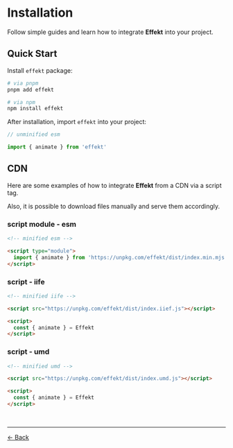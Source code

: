 # Installation

Follow simple guides and learn how to integrate **Effekt** into your project.

## Quick Start

Install `effekt` package:

```sh
# via pnpm
pnpm add effekt
```

```sh
# via npm
npm install effekt
```

After installation, import `effekt` into your project:

```ts
// unminified esm

import { animate } from 'effekt'
```

## CDN

Here are some examples of how to integrate **Effekt** from a CDN via a script tag.

Also, it is possible to download files manually and serve them accordingly.

### script module - esm

```html
<!-- minified esm -->

<script type="module">
  import { animate } from 'https://unpkg.com/effekt/dist/index.min.mjs'
</script>
```

### script - iife

```html
<!-- minified iife -->

<script src="https://unpkg.com/effekt/dist/index.iief.js"></script>

<script>
  const { animate } = Effekt
</script>
```

### script - umd

```html
<!-- minified umd -->

<script src="https://unpkg.com/effekt/dist/index.umd.js"></script>

<script>
  const { animate } = Effekt
</script>
```

<br>

---

[← Back](./README.md)
